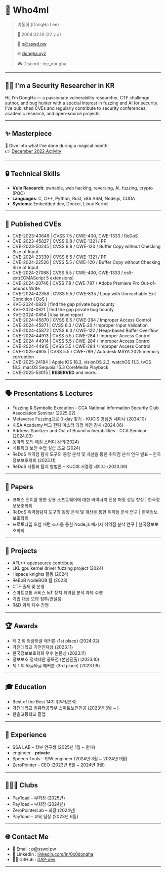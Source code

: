 # 👋 Who4mI

> 이동하 (DongHa Lee)
> 
> 🎂 2004.02.18 (22 y.o)
> 
> 📧 p@sswd.pw
> 
> 🌐 [dongha.xyz](http://dongha.xyz)
>
> 🎮 Discord : lee_dongha

---

## 🧑‍💻 I'm a Security Researcher in KR

Hi, I’m DongHa — a passionate vulnerability researcher, CTF challenge author, and bug hunter with a special interest in fuzzing and AI for security. I’ve published CVEs and regularly contribute to security conferences, academic research, and open-source projects.

---

## ✨ Masterpiece  
🔎 Dive into what I’ve done during a magical month:  
👉 [December 2022 Activity](https://github.com/GAP-dev?tab=overview&from=2022-12-01&to=2022-12-31)

---

## 🔒 Technical Skills

- **Vuln Research**: pwnable, web hacking, reversing, AI, fuzzing, crypto (PQC)
- **Languages**: C, C++, Python, Rust, x86 ASM, Node.js, CUDA
- **Systems**: Embedded dev, Docker, Linux Kernel

---

## 📌 Published CVEs

- CVE-2023-43646 | CVSS 7.5 / CWE-400, CWE-1333 / ReDoS  
- CVE-2023-45827 | CVSS 9.8 / CWE-1321 / PP  
- CVE-2023-50245 | CVSS 9.8 / CWE-120 / Buffer Copy without Checking Size of Input  
- CVE-2024-23339 | CVSS 6.5 / CWE-1321 / PP  
- CVE-2024-22526 | CVSS 5.5 / CWE-120 / Buffer Copy without Checking Size of Input  
- CVE-2024-27088 | CVSS 5.5 / CWE-400, CWE-1333 / es5-ext(ECMAScript 5 extensions)  
- CVE-2024-20746 | CVSS 7.8 / CWE-787 / Adobe Premiere Pro Out-of-bounds Write  
- CVE-2024-42358 | CVSS 5.5 / CWE-835 / Loop with Unreachable Exit Condition ( DoS )  
- KVE-2024-0820 | find the gap private bug bounty  
- KVE-2024-0821 | find the gap private bug bounty  
- KVE-2024-0454 | kisa knvd report  
- CVE-2024-45870 | CVSS 6.5 / CWE-284 / Improper Access Control  
- CVE-2024-45871 | CVSS 6.3 / CWE-20 / Improper Input Validation  
- CVE-2024-45872 | CVSS 6.3 / CWE-122 / Heap-based Buffer Overflow  
- CVE-2024-44913 | CVSS 5.5 / CWE-284 / Improper Access Control  
- CVE-2024-44914 | CVSS 5.5 / CWE-284 / Improper Access Control  
- CVE-2024-44915 | CVSS 5.5 / CWE-284 / Improper Access Control  
- CVE-2025-4605 | CVSS 5.5 / CWE-789 / Autodesk MAYA 2025 memory corruption  
- CVE-2025-24184 | Apple iOS 18.3, visionOS 2.3, watchOS 11.3, tvOS 18.3, macOS Sequoia 15.3 CoreMedia Playback
- CVE-2025-53015 | **RESERVED**
and more...

---

## 🗣️ Presentations & Lectures

- Fuzzing & Symbolic Execution - CCA National Information Security Club Association Seminar (2025.02)  
- Metaverse Fuzzing으로 0-day 찾기 - KUCIS 영남권 세미나 (2024.10)  
- KISA Academy 버그 헌팅 마스터 과정 메인 강사 (2024.06)  
- Address Sanitizer and Out of Bound vulnerabilities - CCA Seminar (2024.03)  
- 동아리 모의 해킹 스터디 강의(2024)  
- 네트워크 보안 수업 실습 조교 (2024)  
- ReDoS 취약점 탐지 도구의 동향 분석 및 개선을 통한 취약점 분석 연구 발표 – 한국정보보호학회 (2023.11)  
- ReDoS 자동화 탐지 방법론 – KUCIS 서경강 세미나 (2023.09)

---

## 📝 Papers

- 코퍼스 전이를 통한 상용 소프트웨어에 대한 바이너리 전용 퍼징 성능 향상 | 한국정보보호학회  
- ReDoS 취약점탐지 도구의 동향 분석 및 개선을 통한 취약점 분석 연구 | 한국정보보호학회  
- 프로토타입 오염 패턴 조사를 통한 Node.js 패키지 취약점 분석 연구 | 한국정보보호학회

---

## 🚀 Projects

- AFL++ opensource contribute  
- LKL gpu kernel driver fuzzing project (2024)  
- Hspace knights 활동 (2024)  
- ReBoB NodeBOB 팀 (2023)  
- CTF 출제 및 운영  
- 스마트교통 서비스 IoT 장치 취약점 분석 과제 수행  
- 기업 대상 모의 침투/컨설팅  
- R&D 과제 다수 진행

---

## 🏆 Awards

- 제 2 회 와글와글 해커톤 (1st place) (2024.02)  
- 가천대학교 가천인재상 (2023.11)  
- 한국정보보호학회 우수 논문상 (2023.11)  
- 정보보호 정책제안 공모전 (본선진출) (2023.10)  
- 제 1 회 와글와글 해커톤 (3rd place) (2023.09)

---

## 🎓 Education

- Best of the Best 14기 취약점분석
- 가천대학교 컴퓨터공학부 스마트보안전공 (2023년 3월 ~ )  
- 한솔고등학교 졸업

---

## 💼 Experience

- SSA LAB – 학부 연구생 (2025년 1월 ~ 현재)
- engineer - **private**
- Speech Tools – S/W engineer (2024년 3월 ~ 2024년 9월)  
- ZeroPointer – CEO (2023년 6월 ~ 2024년 9월)

---

## 🧑‍🤝‍🧑 Clubs

- Pay1oad – 부회장 (2025년)  
- Pay1oad – 부회장 (2024년)  
- ZeroPointerLab – 회장 (2024년)  
- Pay1oad – 교육 팀장 (2023년 6월)

---

## 🌐 Contact Me

- 📧 Email : [p@sswd.pw](mailto:p@sswd.pw)  
- 💼 LinkedIn : [linkedin.com/in/0x0dongha](https://www.linkedin.com/in/0x0dongha/)  
- 🧑‍💻 GitHub : [GAP-dev](https://github.com/GAP-dev)

---
